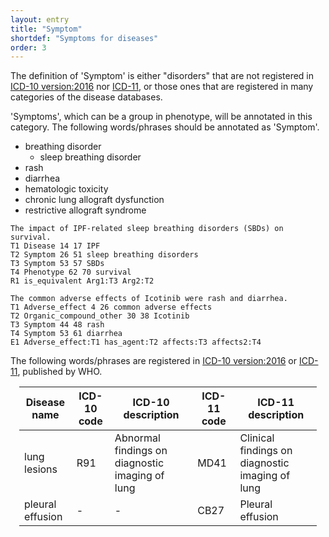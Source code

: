 ```yaml
---
layout: entry
title: "Symptom"
shortdef: "Symptoms for diseases"
order: 3
---
```


The definition of 'Symptom' is 
either "disorders" that are not registered in <a href="http://apps.who.int/classifications/icd10/browse/2016/en">ICD-10 version:2016</a> nor <a href="https://icd.who.int/browse11/l-m/en">ICD-11</a>, or 
those ones that are registered in many categories of the disease databases.
 
'Symptoms', which can be a group in phenotype, will be annotated in this category. 
The following words/phrases should be annotated as 'Symptom'.

- breathing disorder
  - sleep breathing disorder
- rash
- diarrhea
- hematologic toxicity
- chronic lung allograft dysfunction 
- restrictive allograft syndrome 

~~~ ann
The impact of IPF-related sleep breathing disorders (SBDs) on survival.
T1 Disease 14 17 IPF
T2 Symptom 26 51 sleep breathing disorders
T3 Symptom 53 57 SBDs
T4 Phenotype 62 70 survival
R1 is_equivalent Arg1:T3 Arg2:T2
~~~
~~~ ann
The common adverse effects of Icotinib were rash and diarrhea.
T1 Adverse_effect 4 26 common adverse effects
T2 Organic_compound_other 30 38 Icotinib
T3 Symptom 44 48 rash
T4 Symptom 53 61 diarrhea
E1 Adverse_effect:T1 has_agent:T2 affects:T3 affects2:T4
~~~

The following words/phrases are registered in <a href="http://apps.who.int/classifications/icd10/browse/2016/en">ICD-10 version:2016</a> or <a href="https://icd.who.int/browse11/l-m/en">ICD-11</a>, published by WHO.

<div style="margin:1em" markdown="1">

| Disease name | ICD-10 code | ICD-10 description | ICD-11 code | ICD-11 description |
|--------------------------------------|-------------|------------------------------------------|-------------|------------------------------------------|
| lung lesions | R91 | Abnormal findings on diagnostic imaging of lung | MD41 | Clinical findings on diagnostic imaging of lung |
| pleural effusion | - | - | CB27 | Pleural effusion |

</div>

<!-- details -->

